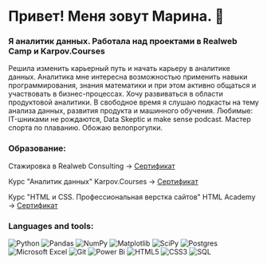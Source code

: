 # Привет! Меня зовут Марина. 👋
### Я аналитик данных. Работала над проектами в Realweb Camp и Karpov.Courses

Решила изменить карьерный путь и начать карьеру в аналитике данных. Аналитика мне интересна возможностью применить навыки программирования, знания математики и при этом активно общаться и участвовать в бизнес-процессах. Хочу развиваться в области продуктовой аналитики. 
В свободное время я слушаю подкасты на тему анализа данных, развития продукта и машинного обучения. Любимые: IT-шниками не рождаются, Data Skeptic и make sense podcast.
Мастер спорта по плаванию. Обожаю велопрогулки.

### Образование:
Стажировка в Realweb Consulting -> [Сертификат](https://github.com/Masola8/Masola8/blob/main/RWC_Certificate.pdf)

Курс "Аналитик данных" Karpov.Courses -> [Сертификат](https://github.com/Masola8/Masola8/blob/main/%D0%A1%D0%B5%D1%80%D1%82%D0%B8%D1%84%D0%B8%D0%BA%D0%B0%D1%82%20%D0%9A%D0%A1_%D1%80%D1%83%D1%81.pdf)

Курс "HTML и CSS. Профессиональная верстка сайтов" HTML Academy -> [Сертификат](https://github.com/Masola8/Masola8/blob/main/HTML_Certificate.pdf)

### Languages and tools:
![Python](https://img.shields.io/badge/python-3670A0?style=for-the-badge&logo=python&logoColor=ffdd54)
![Pandas](https://img.shields.io/badge/pandas-%23150458.svg?style=for-the-badge&logo=pandas&logoColor=white)
![NumPy](https://img.shields.io/badge/numpy-%23013243.svg?style=for-the-badge&logo=numpy&logoColor=white)
![Matplotlib](https://img.shields.io/badge/Matplotlib-%23ffffff.svg?style=for-the-badge&logo=Matplotlib&logoColor=black)
![SciPy](https://img.shields.io/badge/SciPy-%230C55A5.svg?style=for-the-badge&logo=scipy&logoColor=%white)
![Postgres](https://img.shields.io/badge/postgres-%23316192.svg?style=for-the-badge&logo=postgresql&logoColor=white)
![Microsoft Excel](https://img.shields.io/badge/Microsoft_Excel-217346?style=for-the-badge&logo=microsoft-excel&logoColor=white)
![Git](https://img.shields.io/badge/git-%23F05033.svg?style=for-the-badge&logo=git&logoColor=white)
![Power Bi](https://img.shields.io/badge/power_bi-F2C811?style=for-the-badge&logo=powerbi&logoColor=black)
![HTML5](https://img.shields.io/badge/html5-%23E34F26.svg?style=for-the-badge&logo=html5&logoColor=white)
![CSS3](https://img.shields.io/badge/css3-%231572B6.svg?style=for-the-badge&logo=css3&logoColor=white)
![SQL](https://img.shields.io/badge/SQL-blue)
<!--
**Masola8/Masola8** is a ✨ _special_ ✨ repository because its `README.md` (this file) appears on your GitHub profile.

Here are some ideas to get you started:

- 🔭 I’m currently working on ...
- 🌱 I’m currently learning ...
- 👯 I’m looking to collaborate on ...
- 🤔 I’m looking for help with ...
- 💬 Ask me about ...
- 📫 How to reach me: ...
- 😄 Pronouns: ...
- ⚡ Fun fact: ...
-->
